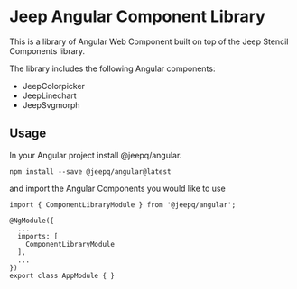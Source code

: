# Jeep Angular Component Library

This is a library of Angular Web Component built on top of the Jeep Stencil Components library.

The library includes the following Angular components:

 - JeepColorpicker
 - JeepLinechart
 - JeepSvgmorph


## Usage
In your Angular project install @jeepq/angular.

```
npm install --save @jeepq/angular@latest
``` 

and import the Angular Components you would like to use

```
import { ComponentLibraryModule } from '@jeepq/angular';

@NgModule({
  ...
  imports: [
    ComponentLibraryModule
  ],
  ...
})
export class AppModule { }

```
